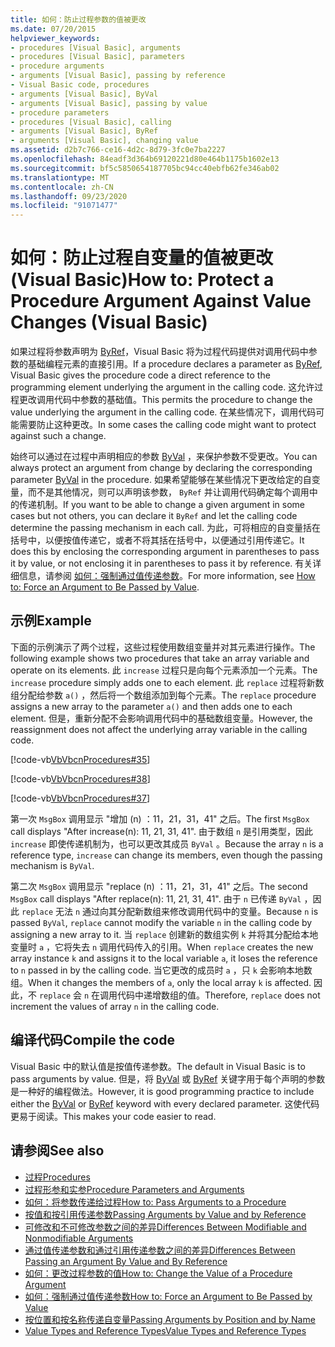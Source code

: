 ```yaml
---
title: 如何：防止过程参数的值被更改
ms.date: 07/20/2015
helpviewer_keywords:
- procedures [Visual Basic], arguments
- procedures [Visual Basic], parameters
- procedure arguments
- arguments [Visual Basic], passing by reference
- Visual Basic code, procedures
- arguments [Visual Basic], ByVal
- arguments [Visual Basic], passing by value
- procedure parameters
- procedures [Visual Basic], calling
- arguments [Visual Basic], ByRef
- arguments [Visual Basic], changing value
ms.assetid: d2b7c766-ce16-4d2c-8d79-3fc0e7ba2227
ms.openlocfilehash: 84eadf3d364b69120221d80e464b1175b1602e13
ms.sourcegitcommit: bf5c5850654187705bc94cc40ebfb62fe346ab02
ms.translationtype: MT
ms.contentlocale: zh-CN
ms.lasthandoff: 09/23/2020
ms.locfileid: "91071477"
---
```

# <a name="how-to-protect-a-procedure-argument-against-value-changes-visual-basic"></a><span data-ttu-id="3ec32-102">如何：防止过程自变量的值被更改 (Visual Basic)</span><span class="sxs-lookup"><span data-stu-id="3ec32-102">How to: Protect a Procedure Argument Against Value Changes (Visual Basic)</span></span>

<span data-ttu-id="3ec32-103">如果过程将参数声明为 [ByRef](../../../language-reference/modifiers/byref.md)，Visual Basic 将为过程代码提供对调用代码中参数的基础编程元素的直接引用。</span><span class="sxs-lookup"><span data-stu-id="3ec32-103">If a procedure declares a parameter as [ByRef](../../../language-reference/modifiers/byref.md), Visual Basic gives the procedure code a direct reference to the programming element underlying the argument in the calling code.</span></span> <span data-ttu-id="3ec32-104">这允许过程更改调用代码中参数的基础值。</span><span class="sxs-lookup"><span data-stu-id="3ec32-104">This permits the procedure to change the value underlying the argument in the calling code.</span></span> <span data-ttu-id="3ec32-105">在某些情况下，调用代码可能需要防止这种更改。</span><span class="sxs-lookup"><span data-stu-id="3ec32-105">In some cases the calling code might want to protect against such a change.</span></span>  
  
 <span data-ttu-id="3ec32-106">始终可以通过在过程中声明相应的参数 [ByVal](../../../language-reference/modifiers/byval.md) ，来保护参数不受更改。</span><span class="sxs-lookup"><span data-stu-id="3ec32-106">You can always protect an argument from change by declaring the corresponding parameter [ByVal](../../../language-reference/modifiers/byval.md) in the procedure.</span></span> <span data-ttu-id="3ec32-107">如果希望能够在某些情况下更改给定的自变量，而不是其他情况，则可以声明该参数， `ByRef` 并让调用代码确定每个调用中的传递机制。</span><span class="sxs-lookup"><span data-stu-id="3ec32-107">If you want to be able to change a given argument in some cases but not others, you can declare it `ByRef` and let the calling code determine the passing mechanism in each call.</span></span> <span data-ttu-id="3ec32-108">为此，可将相应的自变量括在括号中，以便按值传递它，或者不将其括在括号中，以便通过引用传递它。</span><span class="sxs-lookup"><span data-stu-id="3ec32-108">It does this by enclosing the corresponding argument in parentheses to pass it by value, or not enclosing it in parentheses to pass it by reference.</span></span> <span data-ttu-id="3ec32-109">有关详细信息，请参阅 [如何：强制通过值传递参数](./how-to-force-an-argument-to-be-passed-by-value.md)。</span><span class="sxs-lookup"><span data-stu-id="3ec32-109">For more information, see [How to: Force an Argument to Be Passed by Value](./how-to-force-an-argument-to-be-passed-by-value.md).</span></span>  
  
## <a name="example"></a><span data-ttu-id="3ec32-110">示例</span><span class="sxs-lookup"><span data-stu-id="3ec32-110">Example</span></span>  

 <span data-ttu-id="3ec32-111">下面的示例演示了两个过程，这些过程使用数组变量并对其元素进行操作。</span><span class="sxs-lookup"><span data-stu-id="3ec32-111">The following example shows two procedures that take an array variable and operate on its elements.</span></span> <span data-ttu-id="3ec32-112">此 `increase` 过程只是向每个元素添加一个元素。</span><span class="sxs-lookup"><span data-stu-id="3ec32-112">The `increase` procedure simply adds one to each element.</span></span> <span data-ttu-id="3ec32-113">此 `replace` 过程将新数组分配给参数 `a()` ，然后将一个数组添加到每个元素。</span><span class="sxs-lookup"><span data-stu-id="3ec32-113">The `replace` procedure assigns a new array to the parameter `a()` and then adds one to each element.</span></span> <span data-ttu-id="3ec32-114">但是，重新分配不会影响调用代码中的基础数组变量。</span><span class="sxs-lookup"><span data-stu-id="3ec32-114">However, the reassignment does not affect the underlying array variable in the calling code.</span></span>  
  
 [!code-vb[VbVbcnProcedures#35](~/samples/snippets/visualbasic/VS_Snippets_VBCSharp/VbVbcnProcedures/VB/Class1.vb#35)]  
  
 [!code-vb[VbVbcnProcedures#38](~/samples/snippets/visualbasic/VS_Snippets_VBCSharp/VbVbcnProcedures/VB/Class1.vb#38)]  
  
 [!code-vb[VbVbcnProcedures#37](~/samples/snippets/visualbasic/VS_Snippets_VBCSharp/VbVbcnProcedures/VB/Class1.vb#37)]  
  
 <span data-ttu-id="3ec32-115">第一次 `MsgBox` 调用显示 "增加 (n) ：11，21，31，41" 之后。</span><span class="sxs-lookup"><span data-stu-id="3ec32-115">The first `MsgBox` call displays "After increase(n): 11, 21, 31, 41".</span></span> <span data-ttu-id="3ec32-116">由于数组 `n` 是引用类型，因此 `increase` 即使传递机制为，也可以更改其成员 `ByVal` 。</span><span class="sxs-lookup"><span data-stu-id="3ec32-116">Because the array `n` is a reference type, `increase` can change its members, even though the passing mechanism is `ByVal`.</span></span>  
  
 <span data-ttu-id="3ec32-117">第二次 `MsgBox` 调用显示 "replace (n) ：11，21，31，41" 之后。</span><span class="sxs-lookup"><span data-stu-id="3ec32-117">The second `MsgBox` call displays "After replace(n): 11, 21, 31, 41".</span></span> <span data-ttu-id="3ec32-118">由于 `n` 已传递 `ByVal` ，因此 `replace` 无法 `n` 通过向其分配新数组来修改调用代码中的变量。</span><span class="sxs-lookup"><span data-stu-id="3ec32-118">Because `n` is passed `ByVal`, `replace` cannot modify the variable `n` in the calling code by assigning a new array to it.</span></span> <span data-ttu-id="3ec32-119">当 `replace` 创建新的数组实例 `k` 并将其分配给本地变量时 `a` ，它将失去 `n` 调用代码传入的引用。</span><span class="sxs-lookup"><span data-stu-id="3ec32-119">When `replace` creates the new array instance `k` and assigns it to the local variable `a`, it loses the reference to `n` passed in by the calling code.</span></span> <span data-ttu-id="3ec32-120">当它更改的成员时 `a` ，只 `k` 会影响本地数组。</span><span class="sxs-lookup"><span data-stu-id="3ec32-120">When it changes the members of `a`, only the local array `k` is affected.</span></span> <span data-ttu-id="3ec32-121">因此，不 `replace` 会 `n` 在调用代码中递增数组的值。</span><span class="sxs-lookup"><span data-stu-id="3ec32-121">Therefore, `replace` does not increment the values of array `n` in the calling code.</span></span>  
  
## <a name="compile-the-code"></a><span data-ttu-id="3ec32-122">编译代码</span><span class="sxs-lookup"><span data-stu-id="3ec32-122">Compile the code</span></span>  

 <span data-ttu-id="3ec32-123">Visual Basic 中的默认值是按值传递参数。</span><span class="sxs-lookup"><span data-stu-id="3ec32-123">The default in Visual Basic is to pass arguments by value.</span></span> <span data-ttu-id="3ec32-124">但是，将 [ByVal](../../../language-reference/modifiers/byval.md) 或 [ByRef](../../../language-reference/modifiers/byref.md) 关键字用于每个声明的参数是一种好的编程做法。</span><span class="sxs-lookup"><span data-stu-id="3ec32-124">However, it is good programming practice to include either the [ByVal](../../../language-reference/modifiers/byval.md) or [ByRef](../../../language-reference/modifiers/byref.md) keyword with every declared parameter.</span></span> <span data-ttu-id="3ec32-125">这使代码更易于阅读。</span><span class="sxs-lookup"><span data-stu-id="3ec32-125">This makes your code easier to read.</span></span>  
  
## <a name="see-also"></a><span data-ttu-id="3ec32-126">请参阅</span><span class="sxs-lookup"><span data-stu-id="3ec32-126">See also</span></span>

- [<span data-ttu-id="3ec32-127">过程</span><span class="sxs-lookup"><span data-stu-id="3ec32-127">Procedures</span></span>](./index.md)
- [<span data-ttu-id="3ec32-128">过程形参和实参</span><span class="sxs-lookup"><span data-stu-id="3ec32-128">Procedure Parameters and Arguments</span></span>](./procedure-parameters-and-arguments.md)
- [<span data-ttu-id="3ec32-129">如何：将参数传递给过程</span><span class="sxs-lookup"><span data-stu-id="3ec32-129">How to: Pass Arguments to a Procedure</span></span>](./how-to-pass-arguments-to-a-procedure.md)
- [<span data-ttu-id="3ec32-130">按值和按引用传递参数</span><span class="sxs-lookup"><span data-stu-id="3ec32-130">Passing Arguments by Value and by Reference</span></span>](./passing-arguments-by-value-and-by-reference.md)
- [<span data-ttu-id="3ec32-131">可修改和不可修改参数之间的差异</span><span class="sxs-lookup"><span data-stu-id="3ec32-131">Differences Between Modifiable and Nonmodifiable Arguments</span></span>](./differences-between-modifiable-and-nonmodifiable-arguments.md)
- [<span data-ttu-id="3ec32-132">通过值传递参数和通过引用传递参数之间的差异</span><span class="sxs-lookup"><span data-stu-id="3ec32-132">Differences Between Passing an Argument By Value and By Reference</span></span>](./differences-between-passing-an-argument-by-value-and-by-reference.md)
- [<span data-ttu-id="3ec32-133">如何：更改过程参数的值</span><span class="sxs-lookup"><span data-stu-id="3ec32-133">How to: Change the Value of a Procedure Argument</span></span>](./how-to-change-the-value-of-a-procedure-argument.md)
- [<span data-ttu-id="3ec32-134">如何：强制通过值传递参数</span><span class="sxs-lookup"><span data-stu-id="3ec32-134">How to: Force an Argument to Be Passed by Value</span></span>](./how-to-force-an-argument-to-be-passed-by-value.md)
- [<span data-ttu-id="3ec32-135">按位置和按名称传递自变量</span><span class="sxs-lookup"><span data-stu-id="3ec32-135">Passing Arguments by Position and by Name</span></span>](./passing-arguments-by-position-and-by-name.md)
- [<span data-ttu-id="3ec32-136">Value Types and Reference Types</span><span class="sxs-lookup"><span data-stu-id="3ec32-136">Value Types and Reference Types</span></span>](../data-types/value-types-and-reference-types.md)
